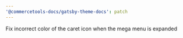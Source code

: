 ```yaml
---
'@commercetools-docs/gatsby-theme-docs': patch
---
```


Fix incorrect color of the caret icon when the mega menu is expanded

